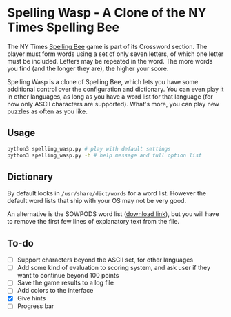 # Spelling Wasp - A Clone of the NY Times Spelling Bee

The NY Times [Spelling Bee](https://www.nytimes.com/puzzles/spelling-bee) game is part of its Crossword section. The player must form words using a set of only seven letters, of which one letter must be included. Letters may be repeated in the word. The more words you find (and the longer they are), the higher your score.

Spelling Wasp is a clone of Spelling Bee, which lets you have some additional control over the configuration and dictionary. You can even play it in other languages, as long as you have a word list for that language (for now only ASCII characters are supported). What's more, you can play new puzzles as often as you like.

## Usage

```bash
python3 spelling_wasp.py # play with default settings
python3 spelling_wasp.py -h # help message and full option list
```

## Dictionary

By default looks in `/usr/share/dict/words` for a word list. However the default word lists that ship with your OS may not be very good. 

An alternative is the SOWPODS word list ([download link](https://www.wordgamedictionary.com/sowpods/download/sowpods.txt)), but you will have to remove the first few lines of explanatory text from the file.

## To-do

 - [ ] Support characters beyond the ASCII set, for other languages
 - [ ] Add some kind of evaluation to scoring system, and ask user if they want to continue beyond 100 points
 - [ ] Save the game results to a log file
 - [ ] Add colors to the interface
 - [x] Give hints
 - [ ] Progress bar 

